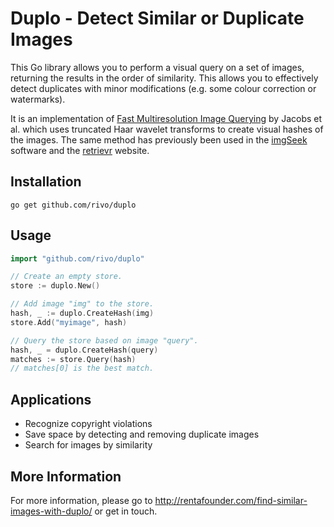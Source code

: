 # Duplo - Detect Similar or Duplicate Images

This Go library allows you to perform a visual query on a set of images, returning the results in the order of similarity. This allows you to effectively detect duplicates with minor modifications (e.g. some colour correction or watermarks).

It is an implementation of [Fast Multiresolution Image Querying](http://grail.cs.washington.edu/projects/query/mrquery.pdf) by Jacobs et al. which uses truncated Haar wavelet transforms to create visual hashes of the images. The same method has previously been used in the [imgSeek](http://www.imgseek.net) software and the [retrievr](http://labs.systemone.at/retrievr) website.

## Installation

```
go get github.com/rivo/duplo
```

## Usage

```go
import "github.com/rivo/duplo"

// Create an empty store.
store := duplo.New()

// Add image "img" to the store.
hash, _ := duplo.CreateHash(img)
store.Add("myimage", hash)

// Query the store based on image "query".
hash, _ = duplo.CreateHash(query)
matches := store.Query(hash)
// matches[0] is the best match.
```

## Applications

* Recognize copyright violations
* Save space by detecting and removing duplicate images
* Search for images by similarity

## More Information

For more information, please go to http://rentafounder.com/find-similar-images-with-duplo/ or get in touch.

